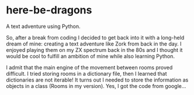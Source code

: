 # here-be-dragons
A text adventure using Python.


So, after a break from coding I decided to get back into it with a long-held dream of mine: creating a text adventure like Zork from back in the day. I enjoyed playing them on my ZX spectrum back in the 80s and I thought it would be cool to fulfill an ambition of mine while also learning Python. 

I admit that the main engine of the movement between rooms proved difficult. I tried storing rooms in a dictionary file, then I learned that dictionaries are not iterable! It turns out I needed to store the information as objects in a class (Rooms in my version). Yes, I got the code from google... 
